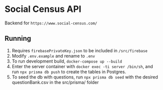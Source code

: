 # Social Census API
Backend for `https://www.social-census.com/`

## Running
1. Requires `firebasePrivateKey.json` to be included in `/src/firebase`
2. Modify `.env.example` and rename to `.env`
3. To run development build, `docker-compose up --build`
4. Enter the server container with `docker exec -ti server /bin/sh`, and run `npx prisma db push` to create the tables in Postgres.
5. To seed the db with questions, run `npx prisma db seed` with the desired questionBank.csv in the src/prisma/ folder
